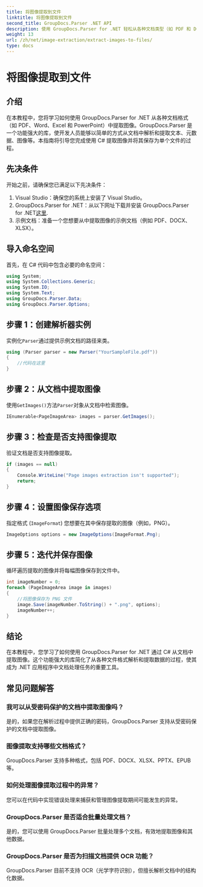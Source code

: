 ```yaml
---
title: 将图像提取到文件
linktitle: 将图像提取到文件
second_title: GroupDocs.Parser .NET API
description: 使用 GroupDocs.Parser for .NET 轻松从各种文档类型（如 PDF 和 DOCX）中提取图像。简化您的文档解析任务。
weight: 13
url: /zh/net/image-extraction/extract-images-to-files/
type: docs
---
```

# 将图像提取到文件

## 介绍
在本教程中，您将学习如何使用 GroupDocs.Parser for .NET 从各种文档格式（如 PDF、Word、Excel 和 PowerPoint）中提取图像。GroupDocs.Parser 是一个功能强大的库，使开发人员能够以简单的方式从文档中解析和提取文本、元数据、图像等。本指南将引导您完成使用 C# 提取图像并将其保存为单个文件的过程。
## 先决条件
开始之前，请确保您已满足以下先决条件：
1. Visual Studio：确保您的系统上安装了 Visual Studio。
2.  GroupDocs.Parser for .NET：从以下网址下载并安装 GroupDocs.Parser for .NET[这里](https://releases.groupdocs.com/parser/net/).
3. 示例文档：准备一个您想要从中提取图像的示例文档（例如 PDF、DOCX、XLSX）。

## 导入命名空间
首先，在 C# 代码中包含必要的命名空间：
```csharp
using System;
using System.Collections.Generic;
using System.IO;
using System.Text;
using GroupDocs.Parser.Data;
using GroupDocs.Parser.Options;
```
## 步骤 1：创建解析器实例
实例化`Parser`通过提供示例文档的路径来类。
```csharp
using (Parser parser = new Parser("YourSampleFile.pdf"))
{
    //代码在这里
}
```
## 步骤 2：从文档中提取图像
使用`GetImages()`方法`Parser`对象从文档中检索图像。
```csharp
IEnumerable<PageImageArea> images = parser.GetImages();
```
## 步骤 3：检查是否支持图像提取
验证文档是否支持图像提取。
```csharp
if (images == null)
{
    Console.WriteLine("Page images extraction isn't supported");
    return;
}
```
## 步骤 4：设置图像保存选项
指定格式 (`ImageFormat`) 您想要在其中保存提取的图像（例如，PNG）。
```csharp
ImageOptions options = new ImageOptions(ImageFormat.Png);
```
## 步骤 5：迭代并保存图像
循环遍历提取的图像并将每幅图像保存到文件中。
```csharp
int imageNumber = 0;
foreach (PageImageArea image in images)
{
    //将图像保存为 PNG 文件
    image.Save(imageNumber.ToString() + ".png", options);
    imageNumber++;
}
```

## 结论
在本教程中，您学习了如何使用 GroupDocs.Parser for .NET 通过 C# 从文档中提取图像。这个功能强大的库简化了从各种文件格式解析和提取数据的过程，使其成为 .NET 应用程序中文档处理任务的重要工具。

## 常见问题解答
### 我可以从受密码保护的文档中提取图像吗？
是的，如果您在解析过程中提供正确的密码，GroupDocs.Parser 支持从受密码保护的文档中提取图像。
### 图像提取支持哪些文档格式？
GroupDocs.Parser 支持多种格式，包括 PDF、DOCX、XLSX、PPTX、EPUB 等。
### 如何处理图像提取过程中的异常？
您可以在代码中实现错误处理来捕获和管理图像提取期间可能发生的异常。
### GroupDocs.Parser 是否适合批量处理文档？
是的，您可以使用 GroupDocs.Parser 批量处理多个文档，有效地提取图像和其他数据。
### GroupDocs.Parser 是否为扫描文档提供 OCR 功能？
GroupDocs.Parser 目前不支持 OCR（光学字符识别），但擅长解析文档中的结构化数据。